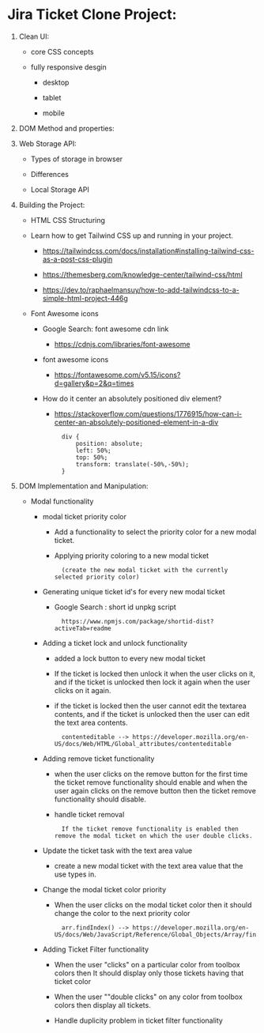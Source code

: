 # Jira Ticket Clone Project:

1. Clean UI:

    - core CSS concepts

    - fully responsive desgin

        - desktop

        - tablet

        - mobile

2. DOM Method and properties:

3. Web Storage API:

    - Types of storage in browser

    - Differences

    - Local Storage API


4. Building the Project:

    - HTML CSS Structuring

    - Learn how to get Tailwind CSS up and running in your project.

        - https://tailwindcss.com/docs/installation#installing-tailwind-css-as-a-post-css-plugin

        - https://themesberg.com/knowledge-center/tailwind-css/html

        - https://dev.to/raphaelmansuy/how-to-add-tailwindcss-to-a-simple-html-project-446g

    - Font Awesome icons

        - Google Search: font awesome cdn link

            - https://cdnjs.com/libraries/font-awesome
        
        - font awesome icons

            - https://fontawesome.com/v5.15/icons?d=gallery&p=2&q=times

        - How do it center an absolutely positioned div element?

            - https://stackoverflow.com/questions/1776915/how-can-i-center-an-absolutely-positioned-element-in-a-div

                    div {
                        position: absolute;
                        left: 50%;
                        top: 50%;
                        transform: translate(-50%,-50%);
                    }

5. DOM Implementation and Manipulation:

    - Modal functionality

        - modal ticket priority color

            - Add a functionality to select the priority color for a new modal ticket.

            - Applying priority coloring to a new modal ticket

                    (create the new modal ticket with the currently selected priority color)
        
        - Generating unique ticket id's for every new modal ticket

            - Google Search : short id unpkg script
            
                    https://www.npmjs.com/package/shortid-dist?activeTab=readme
        
        - Adding a ticket lock and unlock functionality

            - added a lock button to every new modal ticket

            - If the ticket is locked then unlock it when the user clicks on it, and if the ticket is unlocked then lock it again when the user clicks on it again.

            - if the ticket is locked then the user cannot edit the textarea contents, and if the ticket is unlocked then the user can 
            edit the text area contents.

                    contenteditable --> https://developer.mozilla.org/en-US/docs/Web/HTML/Global_attributes/contenteditable
        
        - Adding remove ticket functionality

            -  when the user clicks on the remove button for the first time the ticket remove functionality should enable and when the user again clicks on the remove button then the ticket remove functionality should disable.

            - handle ticket removal
            
                    If the ticket remove functionality is enabled then remove the modal ticket on which the user double clicks.
        
        - Update the ticket task with the text area value

            - create a new modal ticket with the text area value that the use types in.
        
        - Change the modal ticket color priority

            - When the user clicks on the modal ticket color then it should change the color to the next priority color

                    arr.findIndex() --> https://developer.mozilla.org/en-US/docs/Web/JavaScript/Reference/Global_Objects/Array/findIndex
        
        - Adding Ticket Filter functionality

            - When the user "clicks" on a particular color from toolbox colors then It should display only those tickets having that
            ticket color

            - When the user ""double clicks" on any color from toolbox colors then display all tickets.

            - Handle duplicity problem in ticket filter functionality


    
